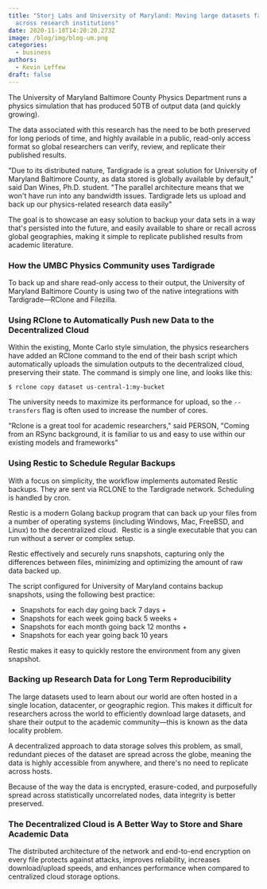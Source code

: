 ```yaml
---
title: "Storj Labs and University of Maryland: Moving large datasets faster
  across research institutions"
date: 2020-11-18T14:20:20.273Z
image: /blog/img/blog-um.png
categories:
  - business
authors:
  - Kevin Leffew
draft: false
---
```

The University of Maryland Baltimore County Physics Department runs a physics simulation that has produced 50TB of output data (and quickly growing).

The data associated with this research has the need to be both preserved for long periods of time, and highly available in a public, read-only access format so global researchers can verify, review, and replicate their published results.

"Due to its distributed nature, Tardigrade is a great solution for University of Maryland Baltimore County, as data stored is globally available by default," said Dan Wines, Ph.D. student. "The parallel architecture means that we won't have run into any bandwidth issues. Tardigrade lets us upload and back up our physics-related research data easily"

The goal is to showcase an easy solution to backup your data sets in a way that's persisted into the future, and easily available to share or recall across global geographies, making it simple to replicate published results from academic literature.

### How the UMBC Physics Community uses Tardigrade

To back up and share read-only access to their output, the University of Maryland Baltimore County is using two of the native integrations with Tardigrade—RClone and Filezilla.

### Using RClone to Automatically Push new Data to the Decentralized Cloud

Within the existing, Monte Carlo style simulation, the physics researchers have added an RClone command to the end of their bash script which automatically uploads the simulation outputs to the decentralized cloud, preserving their state. The command is simply one line, and looks like this:

`$ rclone copy dataset us-central-1:my-bucket`

The university needs to maximize its performance for upload, so the `--transfers` flag is often used to increase the number of cores.

"Rclone is a great tool for academic researchers," said PERSON, "Coming from an RSync background, it is familiar to us and easy to use within our existing models and frameworks"

### Using Restic to Schedule Regular Backups

With a focus on simplicity, the workflow implements automated Restic backups. They are sent via RCLONE to the Tardigrade network. Scheduling is handled by cron.

Restic is a modern Golang backup program that can back up your files from a number of operating systems (including Windows, Mac, FreeBSD, and Linux) to the decentralized cloud.  Restic is a single executable that you can run without a server or complex setup.

Restic effectively and securely runs snapshots, capturing only the differences between files, minimizing and optimizing the amount of raw data backed up.

The script configured for University of Maryland contains backup snapshots, using the following best practice:

* Snapshots for each day going back 7 days + 
* Snapshots for each week going back 5 weeks + 
* Snapshots for each month going back 12 months + 
* Snapshots for each year going back 10 years

Restic makes it easy to quickly restore the environment from any given snapshot.

### Backing up Research Data for Long Term Reproducibility

The large datasets used to learn about our world are often hosted in a single location, datacenter, or geographic region. This makes it difficult for researchers across the world to efficiently download large datasets, and share their output to the academic community—this is known as the data locality problem.

A decentralized approach to data storage solves this problem, as small, redundant pieces of the dataset are spread across the globe, meaning the data is highly accessible from anywhere, and there's no need to replicate across hosts.

Because of the way the data is encrypted, erasure-coded, and purposefully spread across statistically uncorrelated nodes, data integrity is better preserved.

### The Decentralized Cloud is A Better Way to Store and Share Academic Data

The distributed architecture of the network and end-to-end encryption on every file protects against attacks, improves reliability, increases download/upload speeds, and enhances performance when compared to centralized cloud storage options.